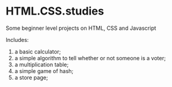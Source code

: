 # HTML.CSS.studies
Some beginner level projects on HTML, CSS and Javascript

Includes:
1. a basic calculator;
2. a simple algorithm to tell whether or not someone is a voter;
3. a multiplication table;
4. a simple game of hash;
5. a store page;
